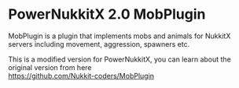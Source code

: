 # PowerNukkitX 2.0 MobPlugin
MobPlugin is a plugin that implements mobs and animals for NukkitX servers including movement, aggression, spawners etc.

This is a modified version for PowerNukkitX, you can learn about the original version from here  
https://github.com/Nukkit-coders/MobPlugin
